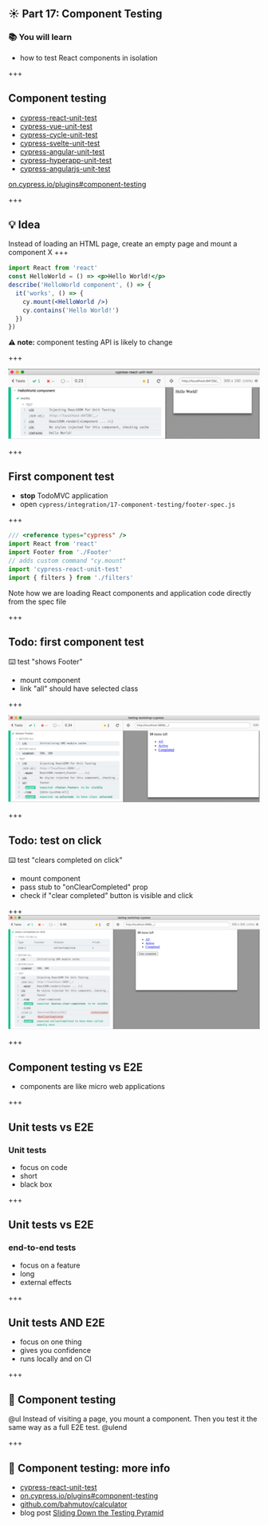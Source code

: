 ## ☀️ Part 17: Component Testing

### 📚 You will learn

- how to test React components in isolation

+++
## Component testing

* [cypress-react-unit-test](https://github.com/bahmutov/cypress-react-unit-test)
* [cypress-vue-unit-test](https://github.com/bahmutov/cypress-vue-unit-test)
* [cypress-cycle-unit-test](https://github.com/bahmutov/cypress-cycle-unit-test)
* [cypress-svelte-unit-test](https://github.com/bahmutov/cypress-svelte-unit-test)
* [cypress-angular-unit-test](https://github.com/bahmutov/cypress-angular-unit-test)
* [cypress-hyperapp-unit-test](https://github.com/bahmutov/cypress-hyperapp-unit-test)
* [cypress-angularjs-unit-test](https://github.com/bahmutov/cypress-angularjs-unit-test)

[on.cypress.io/plugins#component-testing](http://on.cypress.io/plugins#component-testing)

+++
## 💡 Idea

Instead of loading an HTML page, create an empty page and mount a component X
+++

```jsx
import React from 'react'
const HelloWorld = () => <p>Hello World!</p>
describe('HelloWorld component', () => {
  it('works', () => {
    cy.mount(<HelloWorld />)
    cy.contains('Hello World!')
  })
})
```

**⚠️ note:** component testing API is likely to change

+++

![Hello World component test](./img/hello-world.png)

+++
## First component test

- **stop** TodoMVC application
- open `cypress/integration/17-component-testing/footer-spec.js`

+++

```js
/// <reference types="cypress" />
import React from 'react'
import Footer from './Footer'
// adds custom command "cy.mount"
import 'cypress-react-unit-test'
import { filters } from './filters'
```
Note how we are loading React components and application code directly from the spec file

+++

## Todo: first component test

⌨️ test "shows Footer"

- mount component
- link "all" should have selected class

+++

![Footer component test](./img/footer-component-test.png)

+++

## Todo: test on click

⌨️ test "clears completed on click"

- mount component
- pass stub to "onClearCompleted" prop
- check if "clear completed" button is visible and click

+++
![on click test](./img/on-click.png)

+++
## Component testing vs E2E

- components are like micro web applications

+++
## Unit tests vs E2E

### Unit tests

- focus on code
- short
- black box

+++
## Unit tests vs E2E

### end-to-end tests

- focus on a feature
- long
- external effects

+++
## Unit tests AND E2E

- focus on one thing
- gives you confidence
- runs locally and on CI

+++
## 🏁 Component testing

@ul
Instead of visiting a page, you mount a component.
Then you test it the same way as a full E2E test.
@ulend

+++
## 🏁 Component testing: more info

- [cypress-react-unit-test](https://github.com/bahmutov/cypress-react-unit-test)
- [on.cypress.io/plugins#component-testing](https://on.cypress.io/plugins#component-testing)
- [github.com/bahmutov/calculator](https://github.com/bahmutov/calculator)
- blog post [Sliding Down the Testing Pyramid](https://www.cypress.io/blog/2018/04/02/sliding-down-the-testing-pyramid/)
